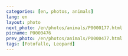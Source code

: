 ```yaml
---
categories: [en, photos, animals]
lang: en
layout: photo
next_photo: /en/photos/animals/P0000177.html
picname: P0000476
prev_photo: /en/photos/animals/P0000477.html
tags: [Fotofalle, Leopard]
---
```


